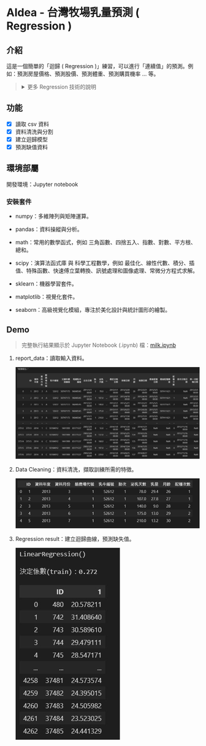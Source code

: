 # AIdea - 台灣牧場乳量預測 ( Regression )

## 介紹

這是一個簡單的「迴歸 ( Regression )」練習，可以進行「連續值」的預測。例如：預測房屋價格、預測股價、預測體重、預測購買機率 ... 等。

> <details>
> 
> <summary>更多 Regression 技術的說明</summary>
>
> ## Regression 迴歸模型
> 
> 線性迴歸 ( Linear regression ) 是一種資料分析技術，透過「最小平方法」找到一個方程式，讓所有預測值與真實值之間的「誤差和」最小。
> 
> > 其中，方程式就是迴歸模型，依照輸入計算出預測值，而誤差和是迴歸模型的成本函數。
> 
> ### 容易混淆：目的不同的迴歸模型
> 
> 邏輯迴歸 ( Logistic regression ) 是由線性迴歸變化而來的「分類」模型，其目標是要找出一條直線能夠將所有資料清楚地分開並做分類，也可以稱其為迴歸的分類器。
> 
> > 根據應變量( Y )的資料種類不同，適用不同的迴歸模型：
> > 
> > - 若 Y 為連續性資料 ( continuous data )，例如：房價、體重、分數...等等，「預測目標數值的任務」可以使用「線性迴歸」。
> > 
> > - 若 Y 為二元變量資料 ( binary data )，例如：生與死、是與否、錄取與不錄取，「預測目標類別的任務」則較適合使用「邏輯迴歸」。
> 
> </details>

## 功能

- [x] 讀取 csv 資料
- [x] 資料清洗與分割
- [x] 建立迴歸模型
- [x] 預測缺值資料

## 環境部屬

開發環境：Jupyter notebook

### 安裝套件

- numpy：多維陣列與矩陣運算。

- pandas：資料操縱與分析。

- math：常用的數學函式，例如 三角函數、四捨五入、指數、對數、平方根、總和。

- scipy：演算法函式庫 與 科學工程數學，例如 最佳化、線性代數、積分、插值、特殊函數、快速傅立葉轉換、訊號處理和圖像處理、常微分方程式求解。

- sklearn：機器學習套件。

- matplotlib：視覺化套件。

- seaborn：高級視覺化模組，專注於美化設計與統計圖形的繪製。


## Demo

> 完整執行結果顯示於 Jupyter Notebook (.ipynb) 檔：[milk.ipynb](./jupyter%20notebook/milk.ipynb)

1. report_data：讀取輸入資料。

    ![report_data](./assets/images/1.%20report_data.JPG)

2. Data Cleaning：資料清洗，擷取訓練所需的特徵。

    ![Data Cleaning](./assets/images/2.%20Data%20Cleaning.JPG)

3. Regression result：建立迴歸曲線，預測缺失值。

    ![Regression result](./assets/images/3.%20Regression%20result.JPG)
